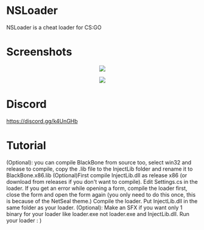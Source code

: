 # NSLoader
NSLoader is a cheat loader for CS:GO
# Screenshots
<p align="center">
<img src="https://raw.githubusercontent.com/woah1337/NSLoader/master/screenshots/1.png">
  <p>
    <p align="center">
<img src="https://raw.githubusercontent.com/woah1337/NSLoader/master/screenshots/2.png">
<p>
  
# Discord
https://discord.gg/k4UnGHb

# Tutorial
(Optional): you can compile BlackBone from source too, select win32 and release to compile, copy the .lib file to the InjectLib folder and rename it to BlackBone.x86.lib
(Optional)First compile InjectLib.dll as release x86 (or download from releases if you don't want to compile).
Edit Settings.cs in the loader.
If you get an error while opening a form, compile the loader first, close the form and open the form again (you only need to do this once, this is because of the NetSeal theme.)
Compile the loader.
Put InjectLib.dll in the same folder as your loader.
(Optional): Make an SFX if you want only 1 binary for your loader like loader.exe not loader.exe and InjectLib.dll.
Run your loader : )

